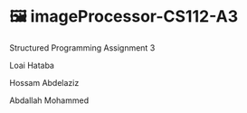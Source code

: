 # 🖼️ imageProcessor-CS112-A3
 Structured Programming Assignment 3
 
 Loai Hataba
 
 Hossam Abdelaziz
 
 Abdallah Mohammed
